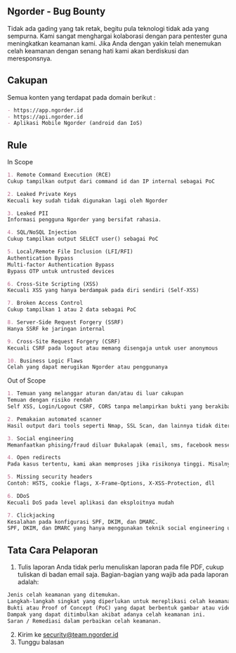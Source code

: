 ## Ngorder - Bug Bounty

Tidak ada gading yang tak retak, begitu pula teknologi tidak ada yang sempurna. Kami sangat menghargai kolaborasi dengan para pentester guna meningkatkan keamanan kami. Jika Anda dengan yakin telah menemukan celah keamanan dengan senang hati kami akan berdiskusi dan meresponsnya.

## Cakupan

Semua konten yang terdapat pada domain berikut :

```markdown
- https://app.ngorder.id 
- https://api.ngorder.id
- Aplikasi Mobile Ngorder (android dan IoS)
```

## Rule 
In Scope
```markdown
1. Remote Command Execution (RCE)
Cukup tampilkan output dari command id dan IP internal sebagai PoC

2. Leaked Private Keys
Kecuali key sudah tidak digunakan lagi oleh Ngorder

3. Leaked PII
Informasi pengguna Ngorder yang bersifat rahasia.

4. SQL/NoSQL Injection
Cukup tampilkan output SELECT user() sebagai PoC

5. Local/Remote File Inclusion (LFI/RFI)
Authentication Bypass
Multi-factor Authentication Bypass
Bypass OTP untuk untrusted devices

6. Cross-Site Scripting (XSS)
Kecuali XSS yang hanya berdampak pada diri sendiri (Self-XSS)

7. Broken Access Control
Cukup tampilkan 1 atau 2 data sebagai PoC

8. Server-Side Request Forgery (SSRF)
Hanya SSRF ke jaringan internal

9. Cross-Site Request Forgery (CSRF)
Kecuali CSRF pada logout atau memang disengaja untuk user anonymous

10. Business Logic Flaws
Celah yang dapat merugikan Ngorder atau penggunanya
```
Out of Scope
```markdown
1. Temuan yang melanggar aturan dan/atau di luar cakupan
Temuan dengan risiko rendah
Self XSS, Login/Logout CSRF, CORS tanpa melampirkan bukti yang berakibat kepada pengguna lain

2. Pemakaian automated scanner
Hasil output dari tools seperti Nmap, SSL Scan, dan lainnya tidak diterima

3. Social engineering
Memanfaatkan phising/fraud diluar Bukalapak (email, sms, facebook messenger, whatsapp, dan lainnya)

4. Open redirects
Pada kasus tertentu, kami akan memproses jika risikonya tinggi. Misalnya mampu melakukan pencurian token

5. Missing security headers
Contoh: HSTS, cookie flags, X-Frame-Options, X-XSS-Protection, dll

6. DDoS
Kecuali DoS pada level aplikasi dan eksploitnya mudah

7. Clickjacking
Kesalahan pada konfigurasi SPF, DKIM, dan DMARC.
SPF, DKIM, dan DMARC yang hanya menggunakan teknik social engineering untuk eksploitasinya
```

## Tata Cara Pelaporan

1. Tulis laporan 
Anda tidak perlu menuliskan laporan pada file PDF, cukup tuliskan di badan email saja. Bagian-bagian yang wajib ada pada laporan adalah:
```markdown
Jenis celah keamanan yang ditemukan.
Langkah-langkah singkat yang diperlukan untuk mereplikasi celah keamanan.
Bukti atau Proof of Concept (PoC) yang dapat berbentuk gambar atau video. Jadikan sebagai lampiran email.
Dampak yang dapat ditimbulkan akibat adanya celah keamanan ini.
Saran / Remediasi dalam perbaikan celah keamanan.
```

2. Kirim ke security@team.ngorder.id
3. Tunggu balasan

